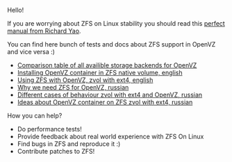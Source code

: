 Hello!

If you are worrying about ZFS on Linux stability you should read this [perfect manual from Richard Yao](https://clusterhq.com/blog/state-zfs-on-linux/).

You can find here bunch of tests and docs about ZFS support in OpenVZ and vice versa :)

* [Comparison table of all availible storage backends for OpenVZ](openvz_storage_backends.md)
* [Installing OpenVZ container in ZFS native volume, english](OpenVZ_containers_on_zfs_filesystem.md)
* [Using ZFS with OpenVZ, zvol with ext4, english](http://www.stableit.ru/2014/07/using-zfs-with-openvz-openvzfs.html)
* [Why we need ZFS for OpenVZ, russian](why_rusian.md)
* [Different cases of behaviour zvol with ext4 and OpenVZ, russian](zvol_ext4_cases.pdf)
* [Ideas about OpenVZ container on ZFS zvol with ext4, russian](openvz_and_zfs_zvol_ext4.pdf)


How you can help?
* Do performance tests!
* Provide feedback about real world experience with ZFS On Linux
* Find bugs in ZFS and reproduce it :)
* Contribute patches to ZFS! 
